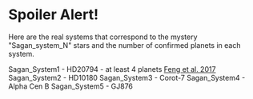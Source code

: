 # Spoiler Alert!

Here are the real systems that correspond to the mystery "Sagan_system_N" stars and the number of confirmed planets in each system.

Sagan_System1 - HD20794 - at least 4 planets [Feng et al. 2017](https://ui.adsabs.harvard.edu/abs/2017A%26A...605A.103F/abstract)
Sagan_System2 - HD10180
Sagan_System3 - Corot-7
Sagan_System4 - Alpha Cen B
Sagan_System5 - GJ876
